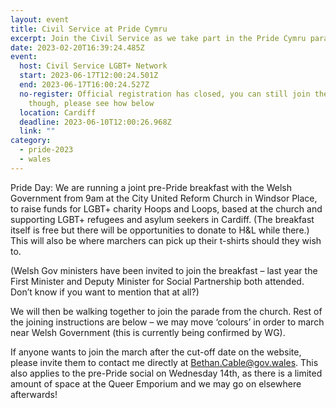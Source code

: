```yaml
---
layout: event
title: Civil Service at Pride Cymru
excerpt: Join the Civil Service as we take part in the Pride Cymru parade.
date: 2023-02-20T16:39:24.485Z
event:
  host: Civil Service LGBT+ Network
  start: 2023-06-17T12:00:24.501Z
  end: 2023-06-17T16:00:24.527Z
  no-register: Official registration has closed, you can still join the parade
    though, please see how below
  location: Cardiff
  deadline: 2023-06-10T12:00:26.968Z
  link: ""
category:
  - pride-2023
  - wales
---
```

Pride Day: We are running a joint pre-Pride breakfast with the Welsh Government from 9am at the City United Reform Church in Windsor Place, to raise funds for LGBT+ charity Hoops and Loops, based at the church and supporting LGBT+ refugees and asylum seekers in Cardiff. (The breakfast itself is free but there will be opportunities to donate to H&L while there.) This will also be where marchers can pick up their t-shirts should they wish to.

(Welsh Gov ministers have been invited to join the breakfast – last year the First Minister and Deputy Minister for Social Partnership both attended. Don’t know if you want to mention that at all?)

We will then be walking together to join the parade from the church. Rest of the joining instructions are below – we may move ‘colours’ in order to march near Welsh Government (this is currently being confirmed by WG).

If anyone wants to join the march after the cut-off date on the website, please invite them to contact me directly at Bethan.Cable@gov.wales. This also applies to the pre-Pride social on Wednesday 14th, as there is a limited amount of space at the Queer Emporium and we may go on elsewhere afterwards!